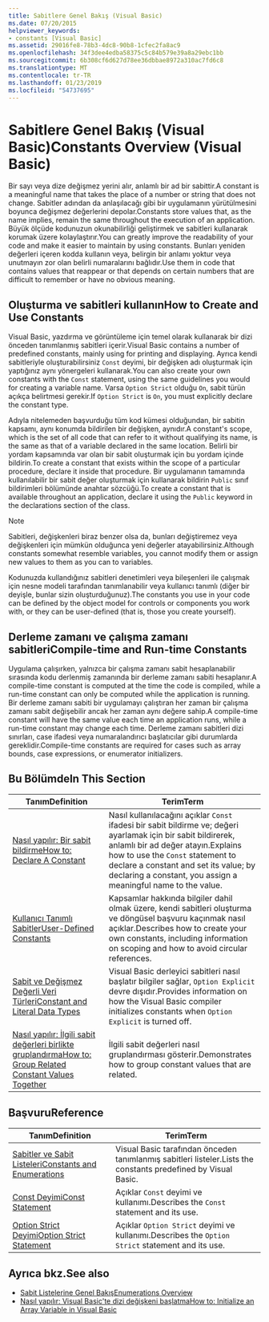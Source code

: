 ```yaml
---
title: Sabitlere Genel Bakış (Visual Basic)
ms.date: 07/20/2015
helpviewer_keywords:
- constants [Visual Basic]
ms.assetid: 29016fe8-78b3-4dc8-90b8-1cfec2fa8ac9
ms.openlocfilehash: 34f3dee4edba58375c5c84b579e39a8a29ebc1bb
ms.sourcegitcommit: 6b308cf6d627d78ee36dbbae8972a310ac7fd6c8
ms.translationtype: MT
ms.contentlocale: tr-TR
ms.lasthandoff: 01/23/2019
ms.locfileid: "54737695"
---
```

# <a name="constants-overview-visual-basic"></a><span data-ttu-id="a1db5-102">Sabitlere Genel Bakış (Visual Basic)</span><span class="sxs-lookup"><span data-stu-id="a1db5-102">Constants Overview (Visual Basic)</span></span>
<span data-ttu-id="a1db5-103">Bir sayı veya dize değişmez yerini alır, anlamlı bir ad bir sabittir.</span><span class="sxs-lookup"><span data-stu-id="a1db5-103">A constant is a meaningful name that takes the place of a number or string that does not change.</span></span> <span data-ttu-id="a1db5-104">Sabitler adından da anlaşılacağı gibi bir uygulamanın yürütülmesini boyunca değişmez değerlerini depolar.</span><span class="sxs-lookup"><span data-stu-id="a1db5-104">Constants store values that, as the name implies, remain the same throughout the execution of an application.</span></span> <span data-ttu-id="a1db5-105">Büyük ölçüde kodunuzun okunabilirliği geliştirmek ve sabitleri kullanarak korumak üzere kolaylaştırır.</span><span class="sxs-lookup"><span data-stu-id="a1db5-105">You can greatly improve the readability of your code and make it easier to maintain by using constants.</span></span> <span data-ttu-id="a1db5-106">Bunları yeniden değerleri içeren kodda kullanın veya, belirgin bir anlamı yoktur veya unutmayın zor olan belirli numaralarını bağlıdır.</span><span class="sxs-lookup"><span data-stu-id="a1db5-106">Use them in code that contains values that reappear or that depends on certain numbers that are difficult to remember or have no obvious meaning.</span></span>  
  
## <a name="how-to-create-and-use-constants"></a><span data-ttu-id="a1db5-107">Oluşturma ve sabitleri kullanın</span><span class="sxs-lookup"><span data-stu-id="a1db5-107">How to Create and Use Constants</span></span>  
 <span data-ttu-id="a1db5-108">Visual Basic, yazdırma ve görüntüleme için temel olarak kullanarak bir dizi önceden tanımlanmış sabitleri içerir.</span><span class="sxs-lookup"><span data-stu-id="a1db5-108">Visual Basic contains a number of predefined constants, mainly using for printing and displaying.</span></span> <span data-ttu-id="a1db5-109">Ayrıca kendi sabitleriyle oluşturabilirsiniz `Const` deyimi, bir değişken adı oluşturmak için yaptığınız aynı yönergeleri kullanarak.</span><span class="sxs-lookup"><span data-stu-id="a1db5-109">You can also create your own constants with the `Const` statement, using the same guidelines you would for creating a variable name.</span></span> <span data-ttu-id="a1db5-110">Varsa `Option Strict` olduğu `On`, sabit türün açıkça belirtmesi gerekir.</span><span class="sxs-lookup"><span data-stu-id="a1db5-110">If `Option Strict` is `On`, you must explicitly declare the constant type.</span></span>  
  
 <span data-ttu-id="a1db5-111">Adıyla nitelemeden başvurduğu tüm kod kümesi olduğundan, bir sabitin kapsamı, aynı konumda bildirilen bir değişken, aynıdır.</span><span class="sxs-lookup"><span data-stu-id="a1db5-111">A constant's scope, which is the set of all code that can refer to it without qualifying its name, is the same as that of a variable declared in the same location.</span></span> <span data-ttu-id="a1db5-112">Belirli bir yordam kapsamında var olan bir sabit oluşturmak için bu yordam içinde bildirin.</span><span class="sxs-lookup"><span data-stu-id="a1db5-112">To create a constant that exists within the scope of a particular procedure, declare it inside that procedure.</span></span> <span data-ttu-id="a1db5-113">Bir uygulamanın tamamında kullanılabilir bir sabit değer oluşturmak için kullanarak bildirin `Public` sınıf bildirimleri bölümünde anahtar sözcüğü.</span><span class="sxs-lookup"><span data-stu-id="a1db5-113">To create a constant that is available throughout an application, declare it using the `Public` keyword in the declarations section of the class.</span></span>  
  
> [!NOTE]
>  <span data-ttu-id="a1db5-114">Sabitleri, değişkenleri biraz benzer olsa da, bunları değiştiremez veya değişkenleri için mümkün olduğunca yeni değerler atayabilirsiniz.</span><span class="sxs-lookup"><span data-stu-id="a1db5-114">Although constants somewhat resemble variables, you cannot modify them or assign new values to them as you can to variables.</span></span>  
  
 <span data-ttu-id="a1db5-115">Kodunuzda kullandığınız sabitleri denetimleri veya bileşenleri ile çalışmak için nesne modeli tarafından tanımlanabilir veya kullanıcı tanımlı (diğer bir deyişle, bunlar sizin oluşturduğunuz).</span><span class="sxs-lookup"><span data-stu-id="a1db5-115">The constants you use in your code can be defined by the object model for controls or components you work with, or they can be user-defined (that is, those you create yourself).</span></span>  
  
## <a name="compile-time-and-run-time-constants"></a><span data-ttu-id="a1db5-116">Derleme zamanı ve çalışma zamanı sabitleri</span><span class="sxs-lookup"><span data-stu-id="a1db5-116">Compile-time and Run-time Constants</span></span>  
 <span data-ttu-id="a1db5-117">Uygulama çalışırken, yalnızca bir çalışma zamanı sabit hesaplanabilir sırasında kodu derlenmiş zamanında bir derleme zamanı sabiti hesaplanır.</span><span class="sxs-lookup"><span data-stu-id="a1db5-117">A compile-time constant is computed at the time the code is compiled, while a run-time constant can only be computed while the application is running.</span></span> <span data-ttu-id="a1db5-118">Bir derleme zamanı sabiti bir uygulamayı çalıştıran her zaman bir çalışma zamanı sabit değişebilir ancak her zaman aynı değere sahip.</span><span class="sxs-lookup"><span data-stu-id="a1db5-118">A compile-time constant will have the same value each time an application runs, while a run-time constant may change each time.</span></span> <span data-ttu-id="a1db5-119">Derleme zamanı sabitleri dizi sınırları, case ifadesi veya numaralandırıcı başlatıcılar gibi durumlarda gereklidir.</span><span class="sxs-lookup"><span data-stu-id="a1db5-119">Compile-time constants are required for cases such as array bounds, case expressions, or enumerator initializers.</span></span>  
  
## <a name="in-this-section"></a><span data-ttu-id="a1db5-120">Bu Bölümde</span><span class="sxs-lookup"><span data-stu-id="a1db5-120">In This Section</span></span>  
  
|<span data-ttu-id="a1db5-121">Tanım</span><span class="sxs-lookup"><span data-stu-id="a1db5-121">Definition</span></span>|<span data-ttu-id="a1db5-122">Terim</span><span class="sxs-lookup"><span data-stu-id="a1db5-122">Term</span></span>|  
|---|---|  
|[<span data-ttu-id="a1db5-123">Nasıl yapılır: Bir sabit bildirme</span><span class="sxs-lookup"><span data-stu-id="a1db5-123">How to: Declare A Constant</span></span>](../../../../visual-basic/programming-guide/language-features/constants-enums/how-to-declare-a-constant.md)|<span data-ttu-id="a1db5-124">Nasıl kullanılacağını açıklar `Const` ifadesi bir sabit bildirme ve; değeri ayarlamak için bir sabit bildirerek, anlamlı bir ad değer atayın.</span><span class="sxs-lookup"><span data-stu-id="a1db5-124">Explains how to use the `Const` statement to declare a constant and set its value; by declaring a constant, you assign a meaningful name to the value.</span></span>|  
|[<span data-ttu-id="a1db5-125">Kullanıcı Tanımlı Sabitler</span><span class="sxs-lookup"><span data-stu-id="a1db5-125">User-Defined Constants</span></span>](../../../../visual-basic/programming-guide/language-features/constants-enums/user-defined-constants.md)|<span data-ttu-id="a1db5-126">Kapsamlar hakkında bilgiler dahil olmak üzere, kendi sabitleri oluşturma ve döngüsel başvuru kaçınmak nasıl açıklar.</span><span class="sxs-lookup"><span data-stu-id="a1db5-126">Describes how to create your own constants, including information on scoping and how to avoid circular references.</span></span>|  
|[<span data-ttu-id="a1db5-127">Sabit ve Değişmez Değerli Veri Türleri</span><span class="sxs-lookup"><span data-stu-id="a1db5-127">Constant and Literal Data Types</span></span>](../../../../visual-basic/programming-guide/language-features/constants-enums/constant-and-literal-data-types.md)|<span data-ttu-id="a1db5-128">Visual Basic derleyici sabitleri nasıl başlatır bilgiler sağlar, `Option Explicit` devre dışıdır.</span><span class="sxs-lookup"><span data-stu-id="a1db5-128">Provides information on how the Visual Basic compiler initializes constants when `Option Explicit` is turned off.</span></span>|  
|[<span data-ttu-id="a1db5-129">Nasıl yapılır: İlgili sabit değerleri birlikte gruplandırma</span><span class="sxs-lookup"><span data-stu-id="a1db5-129">How to: Group Related Constant Values Together</span></span>](../../../../visual-basic/programming-guide/language-features/constants-enums/how-to-group-related-constant-values-together.md)|<span data-ttu-id="a1db5-130">İlgili sabit değerleri nasıl gruplandırması gösterir.</span><span class="sxs-lookup"><span data-stu-id="a1db5-130">Demonstrates how to group constant values that are related.</span></span>|  
  
## <a name="reference"></a><span data-ttu-id="a1db5-131">Başvuru</span><span class="sxs-lookup"><span data-stu-id="a1db5-131">Reference</span></span>  
  
|<span data-ttu-id="a1db5-132">Tanım</span><span class="sxs-lookup"><span data-stu-id="a1db5-132">Definition</span></span>|<span data-ttu-id="a1db5-133">Terim</span><span class="sxs-lookup"><span data-stu-id="a1db5-133">Term</span></span>|  
|---|---|  
|[<span data-ttu-id="a1db5-134">Sabitler ve Sabit Listeleri</span><span class="sxs-lookup"><span data-stu-id="a1db5-134">Constants and Enumerations</span></span>](../../../../visual-basic/language-reference/constants-and-enumerations.md)|<span data-ttu-id="a1db5-135">Visual Basic tarafından önceden tanımlanmış sabitleri listeler.</span><span class="sxs-lookup"><span data-stu-id="a1db5-135">Lists the constants predefined by Visual Basic.</span></span>|  
|[<span data-ttu-id="a1db5-136">Const Deyimi</span><span class="sxs-lookup"><span data-stu-id="a1db5-136">Const Statement</span></span>](../../../../visual-basic/language-reference/statements/const-statement.md)|<span data-ttu-id="a1db5-137">Açıklar `Const` deyimi ve kullanımı.</span><span class="sxs-lookup"><span data-stu-id="a1db5-137">Describes the `Const` statement and its use.</span></span>|  
|[<span data-ttu-id="a1db5-138">Option Strict Deyimi</span><span class="sxs-lookup"><span data-stu-id="a1db5-138">Option Strict Statement</span></span>](../../../../visual-basic/language-reference/statements/option-strict-statement.md)|<span data-ttu-id="a1db5-139">Açıklar `Option Strict` deyimi ve kullanımı.</span><span class="sxs-lookup"><span data-stu-id="a1db5-139">Describes the `Option Strict` statement and its use.</span></span>|  
  
## <a name="see-also"></a><span data-ttu-id="a1db5-140">Ayrıca bkz.</span><span class="sxs-lookup"><span data-stu-id="a1db5-140">See also</span></span>
- [<span data-ttu-id="a1db5-141">Sabit Listelerine Genel Bakış</span><span class="sxs-lookup"><span data-stu-id="a1db5-141">Enumerations Overview</span></span>](../../../../visual-basic/programming-guide/language-features/constants-enums/enumerations-overview.md)
- [<span data-ttu-id="a1db5-142">Nasıl yapılır: Visual Basic'te dizi değişkeni başlatma</span><span class="sxs-lookup"><span data-stu-id="a1db5-142">How to: Initialize an Array Variable in Visual Basic</span></span>](../../../../visual-basic/programming-guide/language-features/arrays/how-to-initialize-an-array-variable.md)
